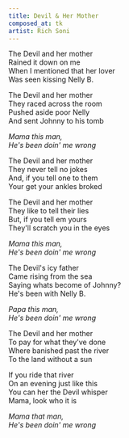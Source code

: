 ```yaml
---
title: Devil & Her Mother
composed_at: tk
artist: Rich Soni
---
```


The Devil and her mother  
Rained it down on me  
When I mentioned that her lover  
Was seen kissing Nelly B.  

The Devil and her mother  
They raced across the room  
Pushed aside poor Nelly  
And sent Johnny to his tomb  

*Mama this man,*  
*He's been doin' me wrong*  

The Devil and her mother  
They never tell no jokes  
And, if you tell one to them  
Your get your ankles broked  

The Devil and her mother  
They like to tell their lies  
But, if you tell em yours  
They'll scratch you in the eyes  

*Mama this man,*  
*He's been doin' me wrong*  

The Devil's icy father  
Came rising from the sea  
Saying whats become of Johnny?  
He's been with Nelly B.  

*Papa this man,*  
*He's been doin' me wrong*  

The Devil and her mother  
To pay for what they've done  
Where banished past the river  
To the land without a sun  

If you ride that river  
On an evening just like this  
You can her the Devil whisper  
Mama, look who it is  

*Mama that man,*  
*He's been doin' me wrong*  
